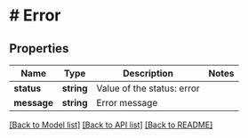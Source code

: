 # # Error

## Properties

Name | Type | Description | Notes
------------ | ------------- | ------------- | -------------
**status** | **string** | Value of the status: error |
**message** | **string** | Error message |

[[Back to Model list]](../../README.md#models) [[Back to API list]](../../README.md#endpoints) [[Back to README]](../../README.md)
